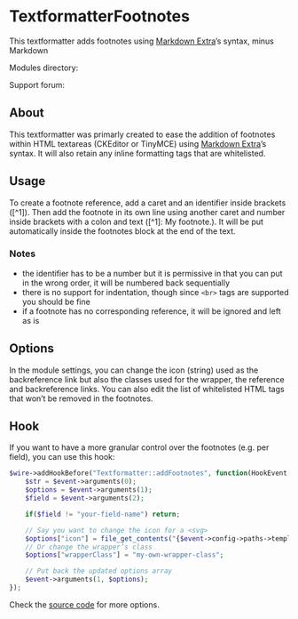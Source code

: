 # TextformatterFootnotes

This textformatter adds footnotes using [Markdown Extra](https://michelf.ca/projects/php-markdown/extra/#footnotes)’s syntax, minus Markdown

Modules directory: 

Support forum: 

## About

This textformatter was primarly created to ease the addition of footnotes within HTML textareas (CKEditor or TinyMCE) using [Markdown Extra](https://michelf.ca/projects/php-markdown/extra/#footnotes)’s syntax. It will also retain any inline formatting tags that are whitelisted.

## Usage

To create a footnote reference, add a caret and an identifier inside brackets ([^1]). Then add the footnote in its own line using another caret and number inside brackets with a colon and text ([^1]: My footnote.). It will be put automatically inside the footnotes block at the end of the text.

### Notes 
- the identifier has to be a number but it is permissive in that you can put in the wrong order, it will be numbered back sequentially
- there is no support for indentation, though since `<br>` tags are supported you should be fine
- if a footnote has no corresponding reference, it will be ignored and left as is

## Options

In the module settings, you can change the icon (string) used as the backreference link but also the classes used for the wrapper, the reference and backreference links. You can also edit the list of whitelisted HTML tags that won’t be removed in the footnotes.

## Hook

If you want to have a more granular control over the footnotes (e.g. per field), you can use this hook:

```php
$wire->addHookBefore("Textformatter::addFootnotes", function(HookEvent $event) {
	$str = $event->arguments(0);
	$options = $event->arguments(1);
	$field = $event->arguments(2);

	if($field != "your-field-name") return;

	// Say you want to change the icon for a <svg>
	$options["icon"] = file_get_contents("{$event->config->paths->templates}assets/icons/up.svg");
	// Or change the wrapper’s class
	$options["wrapperClass"] = "my-own-wrapper-class";

	// Put back the updated options array
	$event->arguments(1, $options);
});
```

Check the [source code](https://github.com/eprcstudio/TextformatterFootnotes/blob/main/TextformatterFootnotes.module.php#L73) for more options.